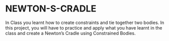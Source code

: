 # NEWTON-S-CRADLE
In Class  you learnt how to create constraints and tie together two bodies. In this project, you will have to practice and apply what you have learnt in the class and create a Newton’s Cradle using Constrained Bodies.
